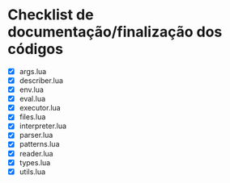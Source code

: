 # Checklist de documentação/finalização dos códigos

- [x] args.lua
- [x] describer.lua
- [x] env.lua
- [x] eval.lua
- [x] executor.lua
- [x] files.lua
- [x] interpreter.lua
- [x] parser.lua
- [x] patterns.lua
- [x] reader.lua
- [x] types.lua
- [x] utils.lua